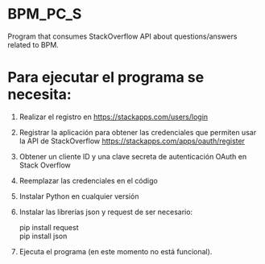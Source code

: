 # BPM_PC_S
Program that consumes StackOverflow API about questions/answers related to BPM.

# Para ejecutar el programa se necesita:

1. Realizar el registro en https://stackapps.com/users/login
2. Registrar la aplicación para obtener las credenciales que permiten usar la API de StackOverflow https://stackapps.com/apps/oauth/register
3. Obtener un cliente ID y una clave secreta de autenticación OAuth en Stack Overflow
4. Reemplazar las credenciales en el código
5. Instalar Python en cualquier versión 
6. Instalar las librerías json y request de ser necesario:

   pip install request<br>
   pip install json
   
7. Ejecuta el programa (en este momento no está funcional).
    
